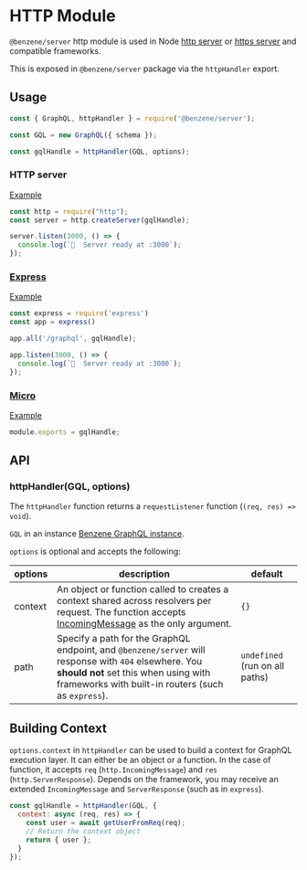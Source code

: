 # HTTP Module

`@benzene/server` http module is used in Node [http server](https://nodejs.org/api/http.html) or [https server](https://nodejs.org/api/https.html) and compatible frameworks.

This is exposed in `@benzene/server` package via the `httpHandler` export.

## Usage

```js
const { GraphQL, httpHandler } = require('@benzene/server');

const GQL = new GraphQL({ schema });

const gqlHandle = httpHandler(GQL, options);
```

### HTTP server

[Example](https://github.com/hoangvvo/benzene/tree/main/examples/with-http)

```js
const http = require("http");
const server = http.createServer(gqlHandle);

server.listen(3000, () => {
  console.log(`🚀  Server ready at :3000`);
});
```

### [Express](https://github.com/expressjs/express)

[Example](https://github.com/hoangvvo/benzene/tree/main/examples/with-express)

```js
const express = require('express')
const app = express()

app.all('/graphql', gqlHandle);

app.listen(3000, () => {
  console.log(`🚀  Server ready at :3000`);
});
```

### [Micro](https://github.com/vercel/micro)

[Example](https://github.com/hoangvvo/benzene/tree/main/examples/with-micro)

```js
module.exports = gqlHandle;
```

## API

### httpHandler(GQL, options)

The `httpHandler` function returns a `requestListener` function (`(req, res) => void`). 

`GQL` in an instance [Benzene GraphQL instance](../core/).

`options` is optional and accepts the following:

| options | description | default |
|---------|-------------|---------|
| context | An object or function called to creates a context shared across resolvers per request. The function accepts [IncomingMessage](https://nodejs.org/api/http.html#http_class_http_incomingmessage) as the only argument. | `{}` |
| path | Specify a path for the GraphQL endpoint, and `@benzene/server` will response with `404` elsewhere. You **should not** set this when using with frameworks with built-in routers (such as `express`). | `undefined` (run on all paths) |

## Building Context

`options.context` in `httpHandler` can be used to build a context for GraphQL execution layer. It can either be an object or a function. In the case of function, it accepts `req` (`http.IncomingMessage`) and `res` (`http.ServerResponse`). Depends on the framework, you may receive an extended `IncomingMessage` and `ServerResponse` (such as in `express`).

```js
const gqlHandle = httpHandler(GQL, {
  context: async (req, res) => {
    const user = await getUserFromReq(req);
    // Return the context object
    return { user };
  }
});
```